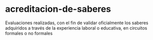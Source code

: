 # acreditacion-de-saberes
Evaluaciones realizadas, con el fin de validar oficialmente los saberes adquiridos a través de la experiencia laboral o educativa, en circuitos formales o no formales

